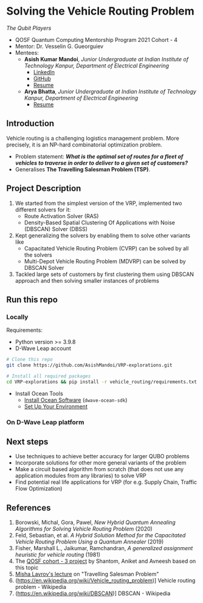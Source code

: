 # **Solving the Vehicle Routing Problem**
*The Qubit Players*
- QOSF Quantum Computing Mentorship Program 2021 Cohort - 4
- Mentor: Dr. Vesselin G. Gueorguiev
- Mentees:
    - **Asish Kumar Mandoi**, *Junior Undergraduate at Indian Institute of Technology Kanpur, Department of Electrical Engineering*
      - [LinkedIn](https://www.linkedin.com/in/asish-mandoi-4178581b4/)
      - [GitHub](https://github.com/AsishMandoi)
      - [Resume](https://drive.google.com/file/d/1J34OVkYKVrQjxndY_oPV-kW02WMCqfgg/view?usp=sharing)
    - **Arya Bhatta**, *Junior Undergraduate at Indian Institute of Technology Kanpur, Department of Electrical Engineering*
      - [Resume](https://drive.google.com/file/d/1MSddzwGTJxjNEGhw2eMKC9z8VLGYU6vR/view?usp=sharing)

## Introduction
Vehicle routing is a challenging logistics management problem. More precisely, it is an NP-hard combinatorial optimization problem.
- Problem statement: ***What is the optimal set of routes for a fleet of vehicles to traverse in order to deliver to a given set of customers?***
- Generalises **The Travelling Salesman Problem (TSP)**.

## Project Description
1. We started from the simplest version of the VRP, implemented two different solvers for it:
    - Route Activation Solver (RAS)
    - Density-Based Spatial Clustering Of Applications with Noise (DBSCAN) Solver (DBSS)
2. Kept generalizing the solvers by enabling them to solve other variants like
    - Capacitated Vehicle Routing Problem (CVRP) can be solved by all the solvers
    - Multi-Depot Vehicle Routing Problem (MDVRP) can be solved by DBSCAN Solver
3. Tackled large sets of customers by first clustering them using DBSCAN approach and then solving smaller instances of problems

## Run this repo

### Locally
Requirements:
- Python version >= 3.9.8
- D-Wave Leap account

```bash
# Clone this repo
git clone https://github.com/AsishMandoi/VRP-explorations.git

# Install all required packages
cd VRP-explorations && pip install -r vehicle_routing/requirements.txt

```

- Install Ocean Tools
  - [Install Ocean Software](https://docs.ocean.dwavesys.com/en/latest/overview/install.html#install-ocean-software) (`dwave-ocean-sdk`)
  - [Set Up Your Environment](https://docs.ocean.dwavesys.com/en/latest/overview/install.html#set-up-your-environment)

### On D-Wave Leap platform

## Next steps
  - Use techniques to achieve better accuracy for larger QUBO problems
  - Incorporate solutions for other more general variants of the problem
  - Make a circuit based algorithm from scratch (that does not use any application modules from any libraries) to solve VRP
  - Find potential real life applications for VRP (for e.g. Supply Chain, Traffic Flow Optimization)

## References
1. Borowski, Michal, Gora, Pawel, *New Hybrid Quantum Annealing Algorithms for Solving Vehicle Routing Problem* (2020)
2. Feld, Sebastian, et al. *A Hybrid Solution Method for the Capacitated Vehicle Routing Problem Using a Quantum Annealer* (2019)
3. Fisher, Marshall L., Jaikumar, Ramchandran, *A generalized assignment heuristic for vehicle routing* (1981)
4. The [QOSF cohort - 3 project](https://github.com/VGGatGitHub/QOSF-cohort3) by Shantom, Aniket and Avneesh based on this topic
5. [Misha Lavrov's lecture](https://faculty.math.illinois.edu/~mlavrov/slides/482-spring-2020/slides35.pdf) on "Travelling Salesman Problem"
6. (https://en.wikipedia.org/wiki/Vehicle_routing_problem)] Vehicle routing problem - Wikipedia<br>
7. (https://en.wikipedia.org/wiki/DBSCAN)] DBSCAN - Wikipedia